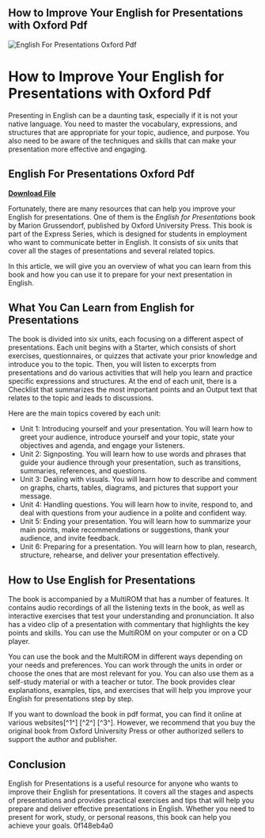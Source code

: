 ## How to Improve Your English for Presentations with Oxford Pdf

 
![English For Presentations Oxford Pdf](https://encrypted-tbn3.gstatic.com/images?q=tbn:ANd9GcSxKp5RxjuMfte-XAPbkBzcBSZ71pBWM5ivKV-jFaOOCwdMaavKxL-GQV4)

 
# How to Improve Your English for Presentations with Oxford Pdf
 
Presenting in English can be a daunting task, especially if it is not your native language. You need to master the vocabulary, expressions, and structures that are appropriate for your topic, audience, and purpose. You also need to be aware of the techniques and skills that can make your presentation more effective and engaging.
 
## English For Presentations Oxford Pdf


[**Download File**](https://vercupalo.blogspot.com/?d=2tKr48)

 
Fortunately, there are many resources that can help you improve your English for presentations. One of them is the *English for Presentations* book by Marion Grussendorf, published by Oxford University Press. This book is part of the Express Series, which is designed for students in employment who want to communicate better in English. It consists of six units that cover all the stages of presentations and several related topics.
 
In this article, we will give you an overview of what you can learn from this book and how you can use it to prepare for your next presentation in English.
 
## What You Can Learn from English for Presentations
 
The book is divided into six units, each focusing on a different aspect of presentations. Each unit begins with a Starter, which consists of short exercises, questionnaires, or quizzes that activate your prior knowledge and introduce you to the topic. Then, you will listen to excerpts from presentations and do various activities that will help you learn and practice specific expressions and structures. At the end of each unit, there is a Checklist that summarizes the most important points and an Output text that relates to the topic and leads to discussions.
 
Here are the main topics covered by each unit:
 
- Unit 1: Introducing yourself and your presentation. You will learn how to greet your audience, introduce yourself and your topic, state your objectives and agenda, and engage your listeners.
- Unit 2: Signposting. You will learn how to use words and phrases that guide your audience through your presentation, such as transitions, summaries, references, and questions.
- Unit 3: Dealing with visuals. You will learn how to describe and comment on graphs, charts, tables, diagrams, and pictures that support your message.
- Unit 4: Handling questions. You will learn how to invite, respond to, and deal with questions from your audience in a polite and confident way.
- Unit 5: Ending your presentation. You will learn how to summarize your main points, make recommendations or suggestions, thank your audience, and invite feedback.
- Unit 6: Preparing for a presentation. You will learn how to plan, research, structure, rehearse, and deliver your presentation effectively.

## How to Use English for Presentations
 
The book is accompanied by a MultiROM that has a number of features. It contains audio recordings of all the listening texts in the book, as well as interactive exercises that test your understanding and pronunciation. It also has a video clip of a presentation with commentary that highlights the key points and skills. You can use the MultiROM on your computer or on a CD player.
 
You can use the book and the MultiROM in different ways depending on your needs and preferences. You can work through the units in order or choose the ones that are most relevant for you. You can also use them as a self-study material or with a teacher or tutor. The book provides clear explanations, examples, tips, and exercises that will help you improve your English for presentations step by step.
 
If you want to download the book in pdf format, you can find it online at various websites[^1^] [^2^] [^3^]. However, we recommend that you buy the original book from Oxford University Press or other authorized sellers to support the author and publisher.
 
## Conclusion
 
English for Presentations is a useful resource for anyone who wants to improve their English for presentations. It covers all the stages and aspects of presentations and provides practical exercises and tips that will help you prepare and deliver effective presentations in English. Whether you need to present for work, study, or personal reasons, this book can help you achieve your goals.
 0f148eb4a0
